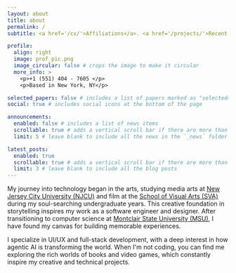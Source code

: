 ```yaml
---
layout: about
title: about
permalink: /
subtitle: <a href='/cv/'>Affiliations</a>. <a href='/projects/'>Recent work</a>. Be the change you wish to see in the world.

profile:
  align: right
  image: prof_pic.png
  image_circular: false # crops the image to make it circular
  more_info: >
    <p>+1 (551) 404 - 7605 </p>
    <p>Based in New York, NY</p>

selected_papers: false # includes a list of papers marked as "selected={true}"
social: true # includes social icons at the bottom of the page

announcements:
  enabled: false # includes a list of news items
  scrollable: true # adds a vertical scroll bar if there are more than 3 news items
  limit: 5 # leave blank to include all the news in the `_news` folder

latest_posts:
  enabled: true
  scrollable: true # adds a vertical scroll bar if there are more than 3 new posts items
  limit: 3 # leave blank to include all the blog posts
---
```


My journey into technology began in the arts, studying media arts at [New Jersey City University (NJCU)](https://www.njcu.edu) and film at the [School of Visual Arts (SVA)](https://sva.edu) during my soul-searching undergraduate years. This creative foundation in storytelling inspires my work as a software engineer and designer. After transitioning to computer science at [Montclair State University (MSU)](https://www.montclair.edu), I have found my canvas for building memorable experiences.

I specialize in UI/UX and full-stack development, with a deep interest in how agentic AI is transforming the world. When I'm not coding, you can find me exploring the rich worlds of books and video games, which constantly inspire my creative and technical projects.
